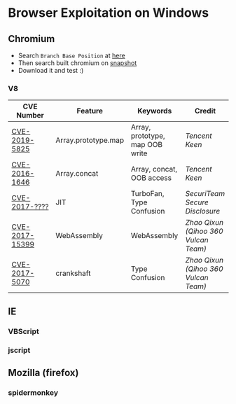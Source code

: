 # Browser Exploitation on Windows

## Chromium
* Search `Branch Base Position` at [here](https://omahaproxy.appspot.com/)
* Then search built chromium on [snapshot](https://commondatastorage.googleapis.com/chromium-browser-snapshots/index.html)
* Download it and test :)

### V8
CVE Number | Feature | Keywords | Credit
---------- | ------- | -------- | ------
[CVE-2019-5825](./chromium/941743/README.md) | Array.prototype.map | Array, prototype, map OOB write | _Tencent Keen_
[CVE-2016-1646](./chromium/594574/README.md) | Array.concat | Array, concat, OOB access | _Tencent Keen_
[CVE-2017-????](./chromium/746946/README.md) | JIT | TurboFan, Type Confusion | _SecuriTeam Secure Disclosure_
[CVE-2017-15399](./chromium/201715399/README.md) | WebAssembly | WebAssembly | _Zhao Qixun (Qihoo 360 Vulcan Team)_
[CVE-2017-5070](./chromium/20175070/README.md) | crankshaft | Type Confusion | _Zhao Qixun (Qihoo 360 Vulcan Team)_

## IE
### VBScript

### jscript

## Mozilla (firefox)

### spidermonkey